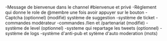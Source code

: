 -Message de bienvenue dans le channel #bienvenue et privé
-Règlement qui donne le role de @membre une fois avoir appuyer sur le bouton
-Captcha (optionnel) (modifié)
système de suggestion
-système de ticket
-commandes modérateur
-commandes /lien et /partenariat (modifié)
-système de level (optionnel)
-systeme qui repartage les tweets (optionnel)
-système de logs
-système d'anti-pub et sytème d'auto moderation (mots)